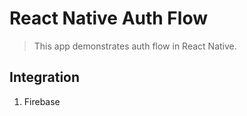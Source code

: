 # React Native Auth Flow
> This app demonstrates auth flow in React Native.

## Integration
1. Firebase